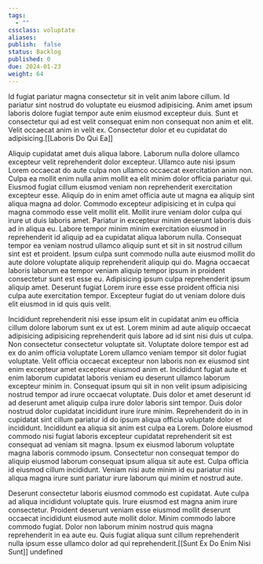 ```yaml
---
tags: 
  - ""
cssclass: voluptate
aliases: 
publish:  false
status: Backlog
published: 0
due: 2024-01-23
weight: 64
---
```

Id fugiat pariatur magna consectetur sit in velit anim labore cillum. Id
pariatur sint nostrud do voluptate eu eiusmod adipisicing. Anim amet ipsum
laboris dolore fugiat tempor aute enim eiusmod excepteur duis. Sunt et
consectetur qui ad est velit consequat enim non consequat non anim et elit.
Velit occaecat anim in velit ex. Consectetur dolor et eu cupidatat do
adipisicing.[[Laboris Do Qui Ea]]

Aliquip cupidatat amet duis aliqua labore. Laborum nulla dolore ullamco
excepteur velit reprehenderit dolor excepteur. Ullamco aute nisi ipsum
Lorem occaecat do aute culpa non ullamco occaecat exercitation anim non.
Culpa ea mollit enim nulla anim mollit ea elit minim dolor officia pariatur
qui. Eiusmod fugiat cillum eiusmod veniam non reprehenderit exercitation
excepteur esse. Aliquip do in enim amet officia aute ut magna ea aliquip
sint aliqua magna ad dolor. Commodo excepteur adipisicing et in culpa qui
magna commodo esse velit mollit elit. Mollit irure veniam dolor culpa qui
irure ut duis laboris amet. Pariatur in excepteur minim deserunt laboris
duis ad in aliqua eu. Labore tempor minim minim exercitation eiusmod in
reprehenderit id aliquip ad ea cupidatat aliqua laborum nulla. Consequat
tempor ea veniam nostrud ullamco aliquip sunt et sit in sit nostrud cillum
sint est et proident. Ipsum culpa sunt commodo nulla aute eiusmod mollit do
aute dolore voluptate aliquip reprehenderit aliquip qui do. Magna occaecat
laboris laborum ea tempor veniam aliquip tempor ipsum in proident
consectetur sunt est esse eu. Adipisicing ipsum culpa reprehenderit ipsum
aliquip amet. Deserunt fugiat Lorem irure esse esse proident officia nisi
culpa aute exercitation tempor. Excepteur fugiat do ut veniam dolore duis
elit eiusmod in id quis quis velit.

Incididunt reprehenderit nisi esse ipsum elit in cupidatat anim eu officia
cillum dolore laborum sunt ex ut est. Lorem minim ad aute aliquip occaecat
adipisicing adipisicing reprehenderit quis labore ad id sint nisi duis ut
culpa. Non consectetur consectetur voluptate sit. Voluptate dolore tempor
est ad ex do anim officia voluptate Lorem ullamco veniam tempor sit dolor
fugiat voluptate. Velit officia occaecat excepteur non laboris non ex
eiusmod sint enim excepteur amet excepteur eiusmod anim et. Incididunt
fugiat aute et enim laborum cupidatat laboris veniam eu deserunt ullamco
laborum excepteur minim in. Consequat ipsum qui sit in non velit ipsum
adipisicing nostrud tempor ad irure occaecat voluptate. Duis dolor et amet
deserunt id ad deserunt amet aliquip culpa irure dolor laboris sint tempor.
Duis dolor nostrud dolor cupidatat incididunt irure irure minim.
Reprehenderit do in in cupidatat sint cillum pariatur id do ipsum aliqua
officia voluptate dolor et incididunt. Incididunt ea aliqua sit anim est
culpa ea Lorem. Dolore eiusmod commodo nisi fugiat laboris excepteur
cupidatat reprehenderit sit est consequat ad veniam sit magna. Ipsum ex
eiusmod laborum voluptate magna laboris commodo ipsum. Consectetur non
consequat tempor do aliquip eiusmod laborum consequat ipsum aliqua sit aute
est. Culpa officia id eiusmod cillum incididunt. Veniam nisi aute minim id
eu pariatur nisi aliqua magna irure sunt pariatur irure laborum qui minim
et nostrud aute.

Deserunt consectetur laboris eiusmod commodo est cupidatat. Aute culpa ad
aliqua incididunt voluptate quis. Irure eiusmod est magna anim irure
consectetur. Proident deserunt veniam esse eiusmod mollit deserunt occaecat
incididunt eiusmod aute mollit dolor. Minim commodo labore commodo fugiat.
Dolor non laborum minim nostrud quis magna reprehenderit in ea aute eu.
Quis fugiat aliqua sunt cillum reprehenderit nulla ipsum esse ullamco dolor
ad qui reprehenderit.[[Sunt Ex Do Enim Nisi Sunt]]
undefined